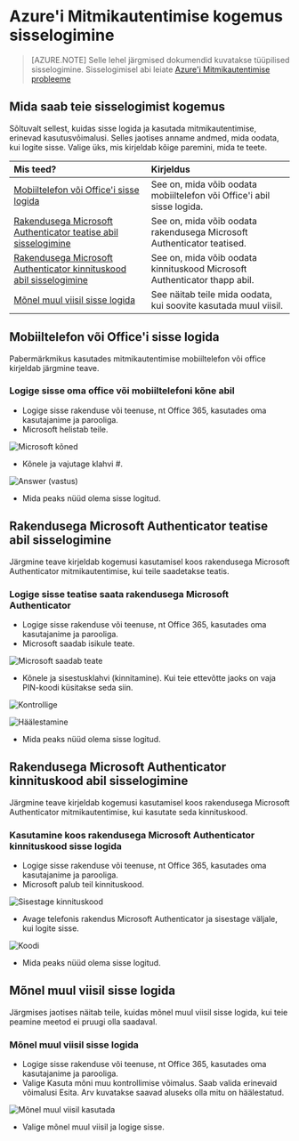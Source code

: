 <properties
    pageTitle="Azure'i Azure Mitmikautentimise sisselogimiskuva MFA kogemus"
    description="Selle lehe annab teile juhised selle kohta, kust leiate Azure'i MFA saadaval sisselogimine erineval avamiseks."
    keywords="Kasutaja autentimine, sisselogimine, logige sisse mobiiltelefon, Töötelefon sisselogimine"
    services="multi-factor-authentication"
    documentationCenter=""
    authors="kgremban"
    manager="femila"
    editor="curtland"/>

<tags
    ms.service="multi-factor-authentication"
    ms.workload="identity"
    ms.tgt_pltfrm="na"
    ms.devlang="na"
    ms.topic="article"
    ms.date="08/22/2016"
    ms.author="kgremban"/>

# <a name="the-sign-in-experience-with-azure-multi-factor-authentication"></a>Azure'i Mitmikautentimise kogemus sisselogimine
> [AZURE.NOTE]  Selle lehel järgmised dokumendid kuvatakse tüüpilised sisselogimine.  Sisselogimisel abi leiate [Azure'i Mitmikautentimise probleeme](multi-factor-authentication-end-user-manage-settings.md)



## <a name="what-will-your-sign-in-experience-be"></a>Mida saab teie sisselogimist kogemus
Sõltuvalt sellest, kuidas sisse logida ja kasutada mitmikautentimise, erinevad kasutusvõimalusi.  Selles jaotises anname andmed, mida oodata, kui logite sisse.  Valige üks, mis kirjeldab kõige paremini, mida te teete.


Mis teed?|Kirjeldus
:------------- | :------------- |
[Mobiiltelefon või Office'i sisse logida](#signing-in-with-mobile-or-office-phone) | See on, mida võib oodata mobiiltelefon või Office'i abil sisse logida.
[Rakendusega Microsoft Authenticator teatise abil sisselogimine](#signing-in-with-the-microsoft-authenticator-app-using-notification) | See on, mida võib oodata rakendusega Microsoft Authenticator teatised.
[Rakendusega Microsoft Authenticator kinnituskood abil sisselogimine](#signing-in-with-the-microsoft-authenticator-app-using-verification-code)|See on, mida võib oodata kinnituskood Microsoft Authenticator thapp abil.
[Mõnel muul viisil sisse logida](#signing-in-with-an-alternate-method)|See näitab teile mida oodata, kui soovite kasutada muul viisil.

## <a name="signing-in-with-mobile-or-office-phone"></a>Mobiiltelefon või Office'i sisse logida

Pabermärkmikus kasutades mitmikautentimise mobiiltelefon või office kirjeldab järgmine teave.

### <a name="to-sign-in-with-a-call-to-your-office-or-mobile-phone"></a>Logige sisse oma office või mobiiltelefoni kõne abil

- Logige sisse rakenduse või teenuse, nt Office 365, kasutades oma kasutajanime ja parooliga.
- Microsoft helistab teile.

![Microsoft kõned](./media/multi-factor-authentication-end-user-signin-phone/call.png)

- Kõnele ja vajutage klahvi #.

![Answer (vastus)](./media/multi-factor-authentication-end-user-signin-phone/phone.png)

- Mida peaks nüüd olema sisse logitud.</li>

## <a name="signing-in-with-the-microsoft-authenticator-app-using-notification"></a>Rakendusega Microsoft Authenticator teatise abil sisselogimine

Järgmine teave kirjeldab kogemusi kasutamisel koos rakendusega Microsoft Authenticator mitmikautentimise, kui teile saadetakse teatis.

### <a name="to-sign-in-with-a-notification-sent-the-microsoft-authenticator-app"></a>Logige sisse teatise saata rakendusega Microsoft Authenticator

- Logige sisse rakenduse või teenuse, nt Office 365, kasutades oma kasutajanime ja parooliga.
- Microsoft saadab isikule teate.

![Microsoft saadab teate](./media/multi-factor-authentication-end-user-signin-app-notify/notify.png)


- Kõnele ja sisestusklahvi (kinnitamine).  Kui teie ettevõtte jaoks on vaja PIN-koodi küsitakse seda siin.

![Kontrollige](./media/multi-factor-authentication-end-user-signin-app-notify/phone.png)

![Häälestamine](./media/multi-factor-authentication-end-user-first-time-mobile-app/scan3.png)

- Mida peaks nüüd olema sisse logitud.


## <a name="signing-in-with-the-microsoft-authenticator-app-using-verification-code"></a>Rakendusega Microsoft Authenticator kinnituskood abil sisselogimine

Järgmine teave kirjeldab kogemusi kasutamisel koos rakendusega Microsoft Authenticator mitmikautentimise, kui kasutate seda kinnituskood.

### <a name="to-sign-in-using-a-verification-code-with-the-microsoft-authenticator-app"></a>Kasutamine koos rakendusega Microsoft Authenticator kinnituskood sisse logida

- Logige sisse rakenduse või teenuse, nt Office 365, kasutades oma kasutajanime ja parooliga.
- Microsoft palub teil kinnituskood.

![Sisestage kinnituskood](./media/multi-factor-authentication-end-user-signin-app-verify/verify.png)

- Avage telefonis rakendus Microsoft Authenticator ja sisestage väljale, kui logite sisse.

![Koodi](./media/multi-factor-authentication-end-user-signin-app-verify/phone.png)



- Mida peaks nüüd olema sisse logitud.


## <a name="signing-in-with-an-alternate-method"></a>Mõnel muul viisil sisse logida


Järgmises jaotises näitab teile, kuidas mõnel muul viisil sisse logida, kui teie peamine meetod ei pruugi olla saadaval.

### <a name="to-sign-in-with-an-alternate-method"></a>Mõnel muul viisil sisse logida

- Logige sisse rakenduse või teenuse, nt Office 365, kasutades oma kasutajanime ja parooliga.
- Valige Kasuta mõni muu kontrollimise võimalus.  Saab valida erinevaid võimalusi Esita. Arv kuvatakse saavad aluseks olla mitu on häälestatud.

![Mõnel muul viisil kasutada](./media/multi-factor-authentication-end-user-signin-alt/alt.png)

- Valige mõnel muul viisil ja logige sisse.
